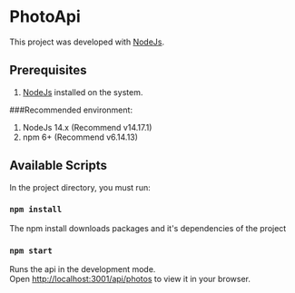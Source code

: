 # PhotoApi

This project was developed with [NodeJs](https://nodejs.org/es/).

## Prerequisites

1) [NodeJs](https://nodejs.org/es/) installed on the system.

###Recommended environment:

1) NodeJs 14.x (Recommend v14.17.1)
2) npm 6+ (Recommend v6.14.13)

## Available Scripts

In the project directory, you must run:

### `npm install`

The npm install downloads packages and it's dependencies of the project

### `npm start`

Runs the api in the development mode.\
Open [http://localhost:3001/api/photos](http://localhost:3001/api/photos) to view it in your browser.